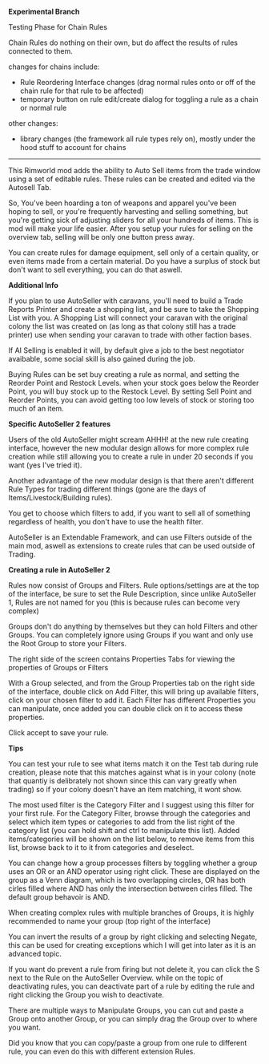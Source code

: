 **Experimental Branch**

Testing Phase for Chain Rules

Chain Rules do nothing on their own, but do affect the results of rules connected to them.

changes for chains include:

* Rule Reordering Interface changes (drag normal rules onto or off of the chain rule for that rule to be affected)
* temporary button on rule edit/create dialog for toggling a rule as a chain or normal rule

other changes:

* library changes (the framework all rule types rely on), mostly under the hood stuff to account for chains

---

This Rimworld mod adds the ability to Auto Sell items from the trade window using a set of editable rules.  These rules can be created and edited via the Autosell Tab.

So, You've been hoarding a ton of weapons and apparel you've been hoping to sell, or you're frequently harvesting and selling something, but you're getting sick of adjusting sliders for all your hundreds of items.  This is mod will make your life easier. After you setup your rules for selling on the overview tab, selling will be only one button press away.

You can create rules for damage equipment, sell only of a certain quality, or even items made from a certain material.  Do you have a surplus of stock but don't want to sell everything, you can do that aswell.

**Additional Info**

If you plan to use AutoSeller with caravans, you'll need to build a Trade Reports Printer and create a shopping list, and be sure to take the Shopping List with you. A Shopping List will connect your caravan with the original colony the list was created on (as long as that colony still has a trade printer) use when sending your caravan to trade with other faction bases.

If AI Selling is enabled it will, by default give a job to the best negotiator avaibable, some social skill is also gained during the job.

Buying Rules can be set buy creating a rule as normal, and setting the Reorder Point and Restock Levels. when your stock goes below the Reorder Point, you will buy stock up to the Restock Level. By setting Sell Point and Reorder Points, you can avoid getting too low levels of stock or storing too much of an item.

**Specific AutoSeller 2 features**

Users of the old AutoSeller might scream AHHH! at the new rule creating interface, however the new modular design allows for more complex rule creation while still allowing you to create a rule in under 20 seconds if you want (yes I've tried it).

Another advantage of the new modular design is that there aren't different Rule Types for trading different things (gone are the days of Items/Livestock/Building rules).

You get to choose which filters to add, if you want to sell all of something regardless of health, you don't have to use the health filter.

AutoSeller is an Extendable Framework, and can use Filters outside of the main mod, aswell as extensions to create rules that can be used outside of Trading.


**Creating a rule in AutoSeller 2**


Rules now consist of Groups and Filters.  Rule options/settings are at the top of the interface, be sure to set the Rule Description, since unlike AutoSeller 1, Rules are not named for you (this is because rules can become very complex)

Groups don't do anything by themselves but they can hold Filters and other Groups.  You can completely ignore using Groups if you want and only use the Root Group to store your Filters.

The right side of the screen contains Properties Tabs for viewing the properties of Groups or Filters

With a Group selected, and from the Group Properties tab on the right side of the interface, double click on Add Filter, this will bring up available filters, click on your chosen filter to add it.  Each Filter has different Properties you can manipulate, once added you can double click on it to access these properties.

Click accept to save your rule.


**Tips**

You can test your rule to see what items match it on the Test tab during rule creation, please note that this matches against what is in your colony (note that quantiy is delibrately not shown since this can vary greatly when trading) so if your colony doesn't have an item matching, it wont show.

The most used filter is the Category Filter and I suggest using this filter for your first rule.  For the Category Filter, browse through the categories and select which item types or categories to add from the list right of the category list (you can hold shift and ctrl to manipulate this list). Added items/categories will be shown on the list below, to remove items from this list, browse back to it to it from categories and deselect.

You can change how a group processes filters by toggling whether a group uses an OR or an AND operator using right click.  These are displayed on the group as a Venn diagram, which is two overlapping circles, OR has both cirles filled where AND has only the intersection between cirles filled. The default group behavoir is AND.  

When creating complex rules with multiple branches of Groups, it is highly recommended to name your group (top right of the interface)

You can invert the results of a group by right clicking and selecting Negate, this can be used for creating exceptions which I will get into later as it is an advanced topic.

If you want do prevent a rule from firing but not delete it, you can click the S next to the Rule on the AutoSeller Overview.  while on the topic of deactivating rules, you can deactivate part of a rule by editing the rule and right clicking the Group you wish to deactivate.

There are multiple ways to Manipulate Groups, you can cut and paste a Group onto another Group, or you can simply drag the Group over to where you want.

Did you know that you can copy/paste a group from one rule to different rule, you can even do this with different extension Rules.
